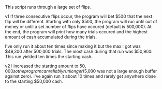 This script runs through a large set of flips.

v1
If three consecutive flips occur, the program will bet $500 that the next flip will be different.  Starting with only $500, the program will run until out of money or until a set number of flips have occured (default is 500,000).  At the end, the program will print how many trials occured and the highest amount of cash accumulated during the trials.

I've only run it about ten times since making it but the max I got was $49,300 after 500,000 trials.  The most cash during that run was $50,900.  This run yielded ten times the starting cash.


v2
I increased the starting amount to $50,000 so the program can reliably run longer ($5,000 was not a large enough buffer against zero).  I've again run it about 10 times and rarely get anywhere close to the starting $50,000 cash.
